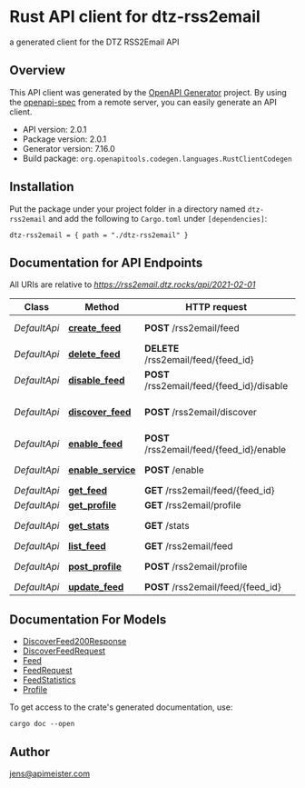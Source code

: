 # Rust API client for dtz-rss2email

a generated client for the DTZ RSS2Email API


## Overview

This API client was generated by the [OpenAPI Generator](https://openapi-generator.tech) project.  By using the [openapi-spec](https://openapis.org) from a remote server, you can easily generate an API client.

- API version: 2.0.1
- Package version: 2.0.1
- Generator version: 7.16.0
- Build package: `org.openapitools.codegen.languages.RustClientCodegen`

## Installation

Put the package under your project folder in a directory named `dtz-rss2email` and add the following to `Cargo.toml` under `[dependencies]`:

```
dtz-rss2email = { path = "./dtz-rss2email" }
```

## Documentation for API Endpoints

All URIs are relative to *https://rss2email.dtz.rocks/api/2021-02-01*

Class | Method | HTTP request | Description
------------ | ------------- | ------------- | -------------
*DefaultApi* | [**create_feed**](docs/DefaultApi.md#create_feed) | **POST** /rss2email/feed | create feed subscription
*DefaultApi* | [**delete_feed**](docs/DefaultApi.md#delete_feed) | **DELETE** /rss2email/feed/{feed_id} | delete feed
*DefaultApi* | [**disable_feed**](docs/DefaultApi.md#disable_feed) | **POST** /rss2email/feed/{feed_id}/disable | disable feed
*DefaultApi* | [**discover_feed**](docs/DefaultApi.md#discover_feed) | **POST** /rss2email/discover | discover feed on homepage
*DefaultApi* | [**enable_feed**](docs/DefaultApi.md#enable_feed) | **POST** /rss2email/feed/{feed_id}/enable | enable feed
*DefaultApi* | [**enable_service**](docs/DefaultApi.md#enable_service) | **POST** /enable | enable the service
*DefaultApi* | [**get_feed**](docs/DefaultApi.md#get_feed) | **GET** /rss2email/feed/{feed_id} | get feed
*DefaultApi* | [**get_profile**](docs/DefaultApi.md#get_profile) | **GET** /rss2email/profile | get profile
*DefaultApi* | [**get_stats**](docs/DefaultApi.md#get_stats) | **GET** /stats | get service statistics
*DefaultApi* | [**list_feed**](docs/DefaultApi.md#list_feed) | **GET** /rss2email/feed | list all feeds
*DefaultApi* | [**post_profile**](docs/DefaultApi.md#post_profile) | **POST** /rss2email/profile | post a profile
*DefaultApi* | [**update_feed**](docs/DefaultApi.md#update_feed) | **POST** /rss2email/feed/{feed_id} | update feed


## Documentation For Models

 - [DiscoverFeed200Response](docs/DiscoverFeed200Response.md)
 - [DiscoverFeedRequest](docs/DiscoverFeedRequest.md)
 - [Feed](docs/Feed.md)
 - [FeedRequest](docs/FeedRequest.md)
 - [FeedStatistics](docs/FeedStatistics.md)
 - [Profile](docs/Profile.md)


To get access to the crate's generated documentation, use:

```
cargo doc --open
```

## Author

jens@apimeister.com

